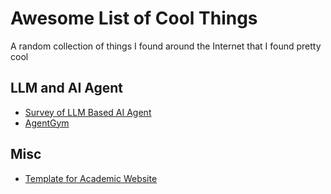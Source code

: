 # Awesome List of Cool Things
A random collection of things I found around the Internet that I found pretty cool

## LLM and AI Agent

- [Survey of LLM Based AI Agent](https://github.com/WooooDyy/LLM-Agent-Paper-List?tab=readme-ov-file#1-the-birth-of-an-agent-construction-of-llm-based-agents)
- [AgentGym](https://agentgym.github.io)

## Misc

- [Template for Academic Website](https://github.com/academicpages/academicpages.github.io?tab=readme-ov-file)
